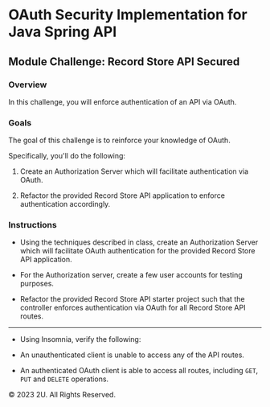 # OAuth Security Implementation for Java Spring API



## Module Challenge: Record Store API Secured

### Overview


In this challenge, you will enforce authentication of an API via OAuth.

### Goals

The goal of this challenge is to reinforce your knowledge of OAuth.

Specifically, you'll do the following:

1. Create an Authorization Server which will facilitate authentication via OAuth.

2. Refactor the provided Record Store API application to enforce authentication accordingly.

### Instructions


- Using the techniques described in class, create an Authorization Server which will facilitate OAuth authentication for the provided Record Store API application.

- For the Authorization server, create a few user accounts for testing purposes.

- Refactor the provided Record Store API starter project such that the controller enforces authentication via OAuth for all Record Store API routes.

---

- Using Insomnia, verify the following:

- An unauthenticated client is unable to access any of the API routes.

- An authenticated OAuth client is able to access all routes, including `GET`, `PUT` and `DELETE` operations.

© 2023 2U. All Rights Reserved.
